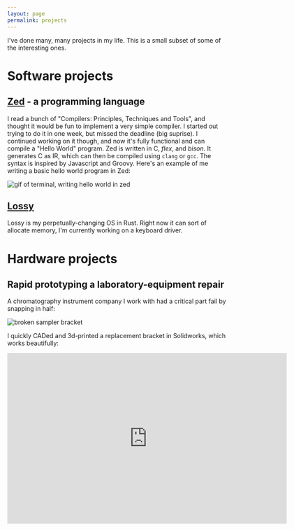 ```yaml
---
layout: page
permalink: projects
---
```


I've done many, many projects in my life. This is a small subset of some of the interesting ones.

# Software projects

## [Zed](https://github.com/archimedespi/zed) - a programming language
I read a bunch of "Compilers: Principles, Techniques and Tools", and thought it would be fun to implement a very simple compiler. I started out trying to do it in one week, but missed the deadline (big suprise). I continued working on it though, and now it's fully functional and can compile a "Hello World" program.
Zed is written in C, *flex*, and *bison*. It generates C as IR, which can then be compiled using `clang` or `gcc`. The syntax is inspired by Javascript and Groovy.
Here's an example of me writing a basic hello world program in Zed:

![gif of terminal, writing hello world in zed](http://i.imgur.com/KGKv3au.gif)

## [Lossy](https://github.com/archimedespi/lossy)
Lossy is my perpetually-changing OS in Rust. Right now it can sort of allocate memory, I'm currently working on a keyboard driver.

# Hardware projects

## Rapid prototyping a laboratory-equipment repair
A chromatography instrument company I work with had a critical part fail by snapping in half:

![broken sampler bracket](https://i.imgur.com/7B7ldH6.jpg)

I quickly CADed and 3d-printed a replacement bracket in Solidworks, which works beautifully:

<iframe id="ytplayer" type="text/html" width="640" height="390"
  src="http://www.youtube.com/embed/pvNaDUpizJo"
  frameborder="0"/>